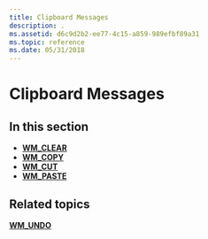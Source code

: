 ```yaml
---
title: Clipboard Messages
description: .
ms.assetid: d6c9d2b2-ee77-4c15-a859-989efbf89a31
ms.topic: reference
ms.date: 05/31/2018
---
```


# Clipboard Messages

## In this section

-   [**WM\_CLEAR**](wm-clear.md)
-   [**WM\_COPY**](wm-copy.md)
-   [**WM\_CUT**](wm-cut.md)
-   [**WM\_PASTE**](wm-paste.md)

## Related topics

<dl> <dt>

[**WM\_UNDO**](/windows/desktop/Controls/wm-undo)
</dt> </dl>

 

 